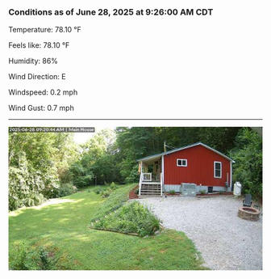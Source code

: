 ### Conditions as of June 28, 2025 at 9:26:00 AM CDT 

Temperature: 78.10 &deg;F

Feels like: 78.10 &deg;F

Humidity: 86%

Wind Direction: E

Windspeed: 0.2 mph

Wind Gust: 0.7 mph

---

<img src="./images/latest.jpeg"/>

